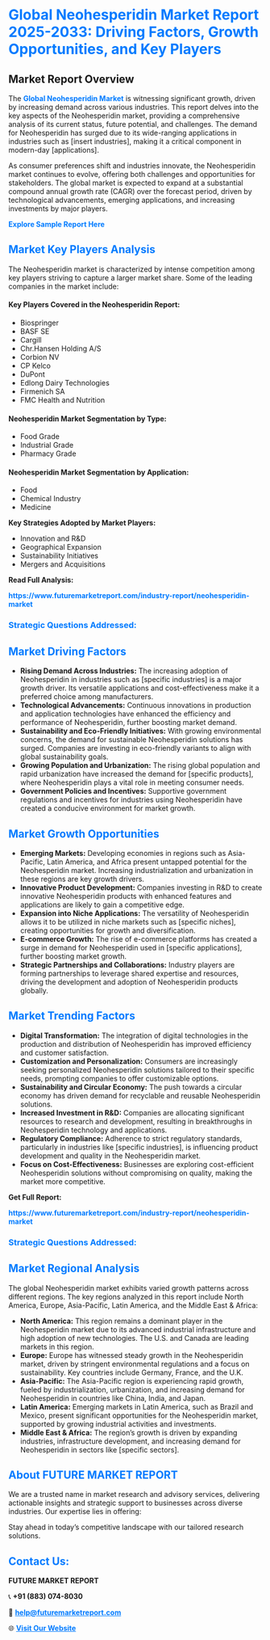 <h1 style="color: #007BFF;">Global Neohesperidin Market Report 2025-2033: Driving Factors, Growth Opportunities, and Key Players</h1>

<section id="overview">
<h2>Market Report Overview</h2>
<p>The <a href="https://www.futuremarketreport.com/industry-report/neohesperidin-market" style="color: #007BFF; text-decoration: none;"><strong>Global Neohesperidin Market</strong></a> is witnessing significant growth, driven by increasing demand across various industries. This report delves into the key aspects of the Neohesperidin market, providing a comprehensive analysis of its current status, future potential, and challenges. The demand for Neohesperidin has surged due to its wide-ranging applications in industries such as [insert industries], making it a critical component in modern-day [applications].</p>
<p>As consumer preferences shift and industries innovate, the Neohesperidin market continues to evolve, offering both challenges and opportunities for stakeholders. The global market is expected to expand at a substantial compound annual growth rate (CAGR) over the forecast period, driven by technological advancements, emerging applications, and increasing investments by major players.</p>
</section>

<section id="overview">
<p><a href="https://www.futuremarketreport.com/request-sample/reportId=82932" style="color: #007BFF; text-decoration: none;"><strong>Explore Sample Report Here</strong></a></p>
</section>

<section id="key-players">
<h2 style="color: #007BFF;">Market Key Players Analysis</h2>
<p>The Neohesperidin market is characterized by intense competition among key players striving to capture a larger market share. Some of the leading companies in the market include:</p>
<h4>Key Players Covered in the Neohesperidin Report:</h4>
<ul><li>Biospringer</li><li>BASF SE</li><li>Cargill</li><li>Chr.Hansen Holding A/S</li><li>Corbion NV</li><li>CP Kelco</li><li>DuPont</li><li>Edlong Dairy Technologies</li><li>Firmenich SA</li><li>FMC Health and Nutrition</li></ul>
<h4>Neohesperidin Market Segmentation by Type:</h4>
<ul><li>Food Grade</li><li>Industrial Grade</li><li>Pharmacy Grade</li></ul>

<h4>Neohesperidin Market Segmentation by Application:</h4>
<ul><li>Food</li><li>Chemical Industry</li><li>Medicine</li></ul>
<p><strong>Key Strategies Adopted by Market Players:</strong></p>
<ul>
<li>Innovation and R&D</li>
<li>Geographical Expansion</li>
<li>Sustainability Initiatives</li>
<li>Mergers and Acquisitions</li>
</ul>
</section>

<section>
<p><strong>Read Full Analysis: </strong></p><a href="https://www.futuremarketreport.com/industry-report/neohesperidin-market" style="color: #007BFF; text-decoration: none;"><strong>https://www.futuremarketreport.com/industry-report/neohesperidin-market</strong></a>
<h3 style="color: #007BFF;">Strategic Questions Addressed:</h3>
</section>

<section id="driving-factors">
<h2 style="color: #007BFF;">Market Driving Factors</h2>
<ul>
<li><strong>Rising Demand Across Industries:</strong> The increasing adoption of Neohesperidin in industries such as [specific industries] is a major growth driver. Its versatile applications and cost-effectiveness make it a preferred choice among manufacturers.</li>
<li><strong>Technological Advancements:</strong> Continuous innovations in production and application technologies have enhanced the efficiency and performance of Neohesperidin, further boosting market demand.</li>
<li><strong>Sustainability and Eco-Friendly Initiatives:</strong> With growing environmental concerns, the demand for sustainable Neohesperidin solutions has surged. Companies are investing in eco-friendly variants to align with global sustainability goals.</li>
<li><strong>Growing Population and Urbanization:</strong> The rising global population and rapid urbanization have increased the demand for [specific products], where Neohesperidin plays a vital role in meeting consumer needs.</li>
<li><strong>Government Policies and Incentives:</strong> Supportive government regulations and incentives for industries using Neohesperidin have created a conducive environment for market growth.</li>
</ul>
</section>

<section id="growth-opportunities">
<h2 style="color: #007BFF;">Market Growth Opportunities</h2>
<ul>
<li><strong>Emerging Markets:</strong> Developing economies in regions such as Asia-Pacific, Latin America, and Africa present untapped potential for the Neohesperidin market. Increasing industrialization and urbanization in these regions are key growth drivers.</li>
<li><strong>Innovative Product Development:</strong> Companies investing in R&D to create innovative Neohesperidin products with enhanced features and applications are likely to gain a competitive edge.</li>
<li><strong>Expansion into Niche Applications:</strong> The versatility of Neohesperidin allows it to be utilized in niche markets such as [specific niches], creating opportunities for growth and diversification.</li>
<li><strong>E-commerce Growth:</strong> The rise of e-commerce platforms has created a surge in demand for Neohesperidin used in [specific applications], further boosting market growth.</li>
<li><strong>Strategic Partnerships and Collaborations:</strong> Industry players are forming partnerships to leverage shared expertise and resources, driving the development and adoption of Neohesperidin products globally.</li>
</ul>
</section>

<section id="trending-factors">
<h2 style="color: #007BFF;">Market Trending Factors</h2>
<ul>
<li><strong>Digital Transformation:</strong> The integration of digital technologies in the production and distribution of Neohesperidin has improved efficiency and customer satisfaction.</li>
<li><strong>Customization and Personalization:</strong> Consumers are increasingly seeking personalized Neohesperidin solutions tailored to their specific needs, prompting companies to offer customizable options.</li>
<li><strong>Sustainability and Circular Economy:</strong> The push towards a circular economy has driven demand for recyclable and reusable Neohesperidin solutions.</li>
<li><strong>Increased Investment in R&D:</strong> Companies are allocating significant resources to research and development, resulting in breakthroughs in Neohesperidin technology and applications.</li>
<li><strong>Regulatory Compliance:</strong> Adherence to strict regulatory standards, particularly in industries like [specific industries], is influencing product development and quality in the Neohesperidin market.</li>
<li><strong>Focus on Cost-Effectiveness:</strong> Businesses are exploring cost-efficient Neohesperidin solutions without compromising on quality, making the market more competitive.</li>
</ul>
</section>

<section>
<p><strong>Get Full Report: </strong></p><a href="https://www.futuremarketreport.com/industry-report/neohesperidin-market" style="color: #007BFF; text-decoration: none;"><strong>https://www.futuremarketreport.com/industry-report/neohesperidin-market</strong></a>
<h3 style="color: #007BFF;">Strategic Questions Addressed:</h3>
</section>


<section id="regional-analysis">
<h2 style="color: #007BFF;">Market Regional Analysis</h2>
<p>The global Neohesperidin market exhibits varied growth patterns across different regions. The key regions analyzed in this report include North America, Europe, Asia-Pacific, Latin America, and the Middle East & Africa:</p>
<ul>
<li><strong>North America:</strong> This region remains a dominant player in the Neohesperidin market due to its advanced industrial infrastructure and high adoption of new technologies. The U.S. and Canada are leading markets in this region.</li>
<li><strong>Europe:</strong> Europe has witnessed steady growth in the Neohesperidin market, driven by stringent environmental regulations and a focus on sustainability. Key countries include Germany, France, and the U.K.</li>
<li><strong>Asia-Pacific:</strong> The Asia-Pacific region is experiencing rapid growth, fueled by industrialization, urbanization, and increasing demand for Neohesperidin in countries like China, India, and Japan.</li>
<li><strong>Latin America:</strong> Emerging markets in Latin America, such as Brazil and Mexico, present significant opportunities for the Neohesperidin market, supported by growing industrial activities and investments.</li>
<li><strong>Middle East & Africa:</strong> The region’s growth is driven by expanding industries, infrastructure development, and increasing demand for Neohesperidin in sectors like [specific sectors].</li>
</ul>
</section>

<footer>
<h2 style="color: #007BFF;">About FUTURE MARKET REPORT</h2>
<p>We are a trusted name in market research and advisory services, delivering actionable insights and strategic support to businesses across diverse industries. Our expertise lies in offering:</p>

<p>Stay ahead in today’s competitive landscape with our tailored research solutions.</p>

<h2 style="color: #007BFF;">Contact Us:</h2>
<p><strong>FUTURE MARKET REPORT</strong></p>
<p>📞 <strong>+91 (883) 074-8030</strong></p>
<p>📧 <strong><a href="mailto:help@futuremarketreport.com" style="color: #007BFF;">help@futuremarketreport.com</a></strong></p>
<p>🌐 <strong><a href="https://www.futuremarketreport.com/" style="color: #007BFF;">Visit Our Website</a></strong></p>
</footer>